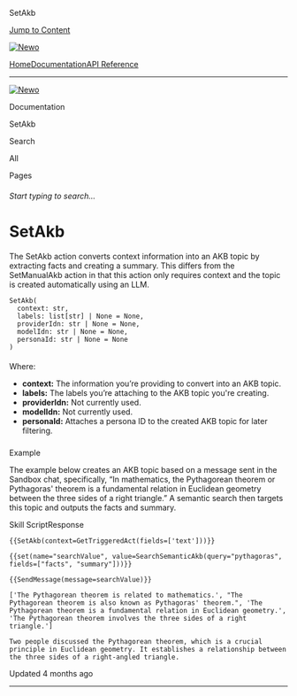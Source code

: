 SetAkb

[Jump to Content](#content)

[![Newo](https://files.readme.io/895bdeef8322f081f6d0f4507a17e414930dfddfddf1de452f458dc00698ca84-small-svgviewer-png-output_9.png)](/)

[Home](/)[Documentation](/docs)[API Reference](/reference)

* * *

[![Newo](https://files.readme.io/895bdeef8322f081f6d0f4507a17e414930dfddfddf1de452f458dc00698ca84-small-svgviewer-png-output_9.png)](/)

Documentation

SetAkb

Search

All

Pages

###### Start typing to search…

# SetAkb

The SetAkb action converts context information into an AKB topic by extracting facts and creating a summary. This differs from the SetManualAkb action in that this action only requires context and the topic is created automatically using an LLM.

```
SetAkb(
  context: str, 
  labels: list[str] | None = None, 
  providerIdn: str | None = None, 
  modelIdn: str | None = None, 
  personaId: str | None = None
)
```

#### 

Where:

[](#where)

*   **context:** The information you’re providing to convert into an AKB topic.
*   **labels:** The labels you’re attaching to the AKB topic you're creating.
*   **providerIdn:** Not currently used.
*   **modelIdn:** Not currently used.
*   **personaId:** Attaches a persona ID to the created AKB topic for later filtering.

### 

Example

[](#example)

The example below creates an AKB topic based on a message sent in the Sandbox chat, specifically, “In mathematics, the Pythagorean theorem or Pythagoras' theorem is a fundamental relation in Euclidean geometry between the three sides of a right triangle.” A semantic search then targets this topic and outputs the facts and summary.

Skill ScriptResponse

```
{{SetAkb(context=GetTriggeredAct(fields=['text']))}}

{{set(name="searchValue", value=SearchSemanticAkb(query="pythagoras", fields=["facts", "summary"]))}}

{{SendMessage(message=searchValue)}}
```

```
['The Pythagorean theorem is related to mathematics.', "The Pythagorean theorem is also known as Pythagoras' theorem.", 'The Pythagorean theorem is a fundamental relation in Euclidean geometry.', 'The Pythagorean theorem involves the three sides of a right triangle.']  

Two people discussed the Pythagorean theorem, which is a crucial principle in Euclidean geometry. It establishes a relationship between the three sides of a right-angled triangle.
```

Updated 4 months ago

* * *
